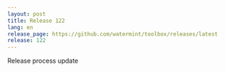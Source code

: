```yaml
---
layout: post
title: Release 122
lang: en
release_page: https://github.com/watermint/toolbox/releases/latest
release: 122
---
```


Release process update
